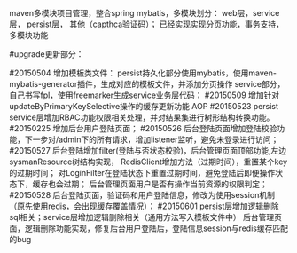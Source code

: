 maven多模块项目管理，整合spring mybatis，多模块划分： web层，service层， persist层， 其他（capthca验证码）；
已经实现实现分页功能，事务支持，多模块功能

#upgrade更新部分：

#20150504
	增加模板类文件：
		persist持久化部分使用mybatis，使用maven-mybatis-generator插件，生成对应的模板文件，并添加分页操作
		service部分，自己书写fpl，使用freemarker生成service业务层代码；
#20150509
	增加针对updateByPrimaryKeySelective操作的缓存更新功能 AOP
#20150523
	persist service层增加RBAC功能权限相关处理，并对结果集进行树形结构转换功能。
#20150225
	增加后台用户登陆页面；
#20150526
	后台登陆页面增加登陆校验功能，下一步对/admin下的所有请求，增加listener监听，避免未登录进行访问；
#20150527
	后台登陆增加filter(登陆与否状态校验)，后台管理页面顶部功能,左边sysmanResource树结构实现，
	RedisClient增加方法（过期时间），重置某个key的过期时间；
	对LoginFilter在登陆状态下重置过期时间，避免登陆后即便操作状态下，缓存也会过期；
	后台管理页面用户是否有操作当前资源的权限判定；
#20150528
	后台登陆页面，验证码和用户登陆信息，修改为使用session机制（原先使用redis，会出现缓存覆盖情况）；
#20150601
	persist层增加逻辑删除sql相关；service层增加逻辑删除相关（通用方法写入模板文件中）
	后台管理页面，逻辑删除功能实现，修复后台用户登陆后，登陆信息session与redis缓存匹配的bug